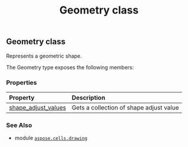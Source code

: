 ﻿---
title: Geometry class
second_title: Aspose.Cells for Python via .NET API References
description: 
type: docs
weight: 200
url: /aspose.cells.drawing/geometry/
is_root: false
---

## Geometry class

Represents a geometric shape.



The Geometry type exposes the following members:

### Properties
| Property | Description |
| :- | :- |
| [shape_adjust_values](/cells/python-net/aspose.cells.drawing/geometry/shape_adjust_values) | Gets a collection of shape adjust value |



### See Also
* module [`aspose.cells.drawing`](..)
